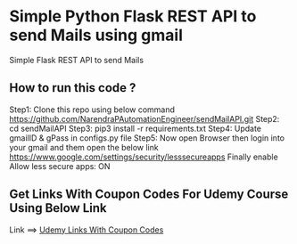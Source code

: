 # Simple Python Flask REST API to send Mails using gmail

Simple Flask REST API to send Mails

## How to run this code ?
Step1: Clone this repo using below command
   https://github.com/NarendraPAutomationEngineer/sendMailAPI.git
Step2:
  cd sendMailAPI
Step3:
  pip3 install -r requirements.txt
Step4:
  Update gmailID & gPass in configs.py file
Step5:
  Now open Browser then login into your gmail and them open the below link
  https://www.google.com/settings/security/lesssecureapps
  Finally   enable  Allow less secure apps: ON

## Get Links With Coupon Codes For Udemy Course Using Below Link
Link ==> [Udemy Links With Coupon Codes](https://www.youtube.com/watch?v=dg6hltm8VEE&t=0s)
